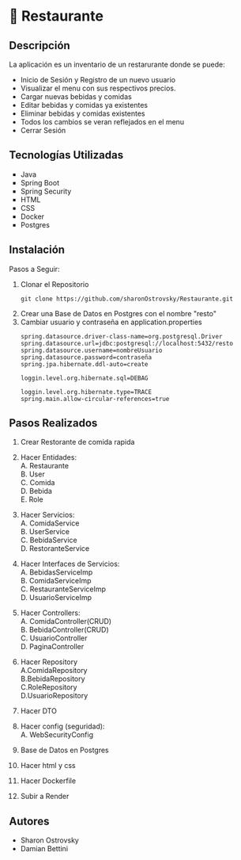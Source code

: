  # 	:fork_and_knife: **Restaurante** 


## Descripción

La aplicación es un inventario de un restarurante
donde se puede:
<ul>
<li>Inicio de Sesión y Registro de un nuevo usuario</li>
<li>Visualizar el menu con sus respectivos precios.</li>
<li>Cargar nuevas bebidas y comidas</li>
<li>Editar bebidas y comidas ya existentes</li>
<li>Eliminar bebidas y comidas existentes</li>
<li>Todos los cambios se veran reflejados en el menu</li>
<li>Cerrar Sesión</li>
</ul>

## Tecnologías Utilizadas

<ul type="square">
<li>Java</li>
<li>Spring Boot</li>
<li>Spring Security</li>
<li>HTML</li>
<li>CSS</li>
<li>Docker</li>
<li>Postgres</li>
</ul>

## Instalación

Pasos a Seguir: 

<ol>
<li>Clonar el Repositorio

```
git clone https://github.com/sharonOstrovsky/Restaurante.git
```

</li>
<li>Crear una Base de Datos en Postgres con el nombre "resto"</li>
<li>Cambiar usuario y contraseña en application.properties

```
spring.datasource.driver-class-name=org.postgresql.Driver
spring.datasource.url=jdbc:postgresql://localhost:5432/resto
spring.datasource.username=nombreUsuario
spring.datasource.password=contraseña
spring.jpa.hibernate.ddl-auto=create

loggin.level.org.hibernate.sql=DEBAG

loggin.level.org.hibernate.type=TRACE
spring.main.allow-circular-references=true
```

</li>
</ol>


## Pasos Realizados
   1. Crear Restorante de comida rapida  
   2. Hacer Entidades:  
    A. Restaurante   
    B. User    
    C. Comida   
    D. Bebida   
    E. Role   
   
   3. Hacer Servicios: <br>
      A. ComidaService  
      B. UserService     
      C. BebidaService   
      D. RestoranteService <br>
   4. Hacer Interfaces de Servicios: <br>
   A. BebidasServiceImp <br>
   B. ComidaServiceImp <br>
   C. RestauranteServiceImp <br>
   D. UsuarioServiceImp <br>
 
   5. Hacer Controllers: <br>
   A. ComidaController(CRUD)   <br>
   B. BebidaController(CRUD)   
   C. UsuarioController    <br>
   D. PaginaController <br>
   
   6. Hacer Repository   <br>
      A.ComidaRepository  <br>
      B.BebidaRepository  <br>
      C.RoleRepository   <br>
      D.UsuarioRepository   <br>

   7. Hacer DTO

   8. Hacer config (seguridad): <br>
   A. WebSecurityConfig

   9. Base de Datos en Postgres   <br>

   10. Hacer html y css   <br> 

   11. Hacer Dockerfile   <br>

   12.  Subir a Render <br> 
             
## Autores

<ul>
<li>Sharon Ostrovsky</li>
<li>Damian Bettini</li>
</ul>

